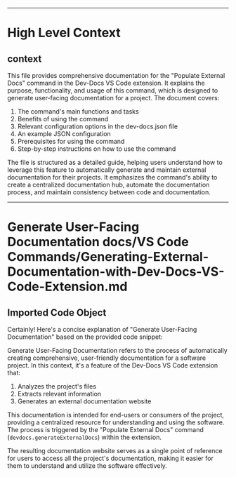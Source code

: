 

  ---
# High Level Context
## context
This file provides comprehensive documentation for the "Populate External Docs" command in the Dev-Docs VS Code extension. It explains the purpose, functionality, and usage of this command, which is designed to generate user-facing documentation for a project. The document covers:

1. The command's main functions and tasks
2. Benefits of using the command
3. Relevant configuration options in the dev-docs.json file
4. An example JSON configuration
5. Prerequisites for using the command
6. Step-by-step instructions on how to use the command

The file is structured as a detailed guide, helping users understand how to leverage this feature to automatically generate and maintain external documentation for their projects. It emphasizes the command's ability to create a centralized documentation hub, automate the documentation process, and maintain consistency between code and documentation.

---
# Generate User-Facing Documentation docs/VS Code Commands/Generating-External-Documentation-with-Dev-Docs-VS-Code-Extension.md
## Imported Code Object
Certainly! Here's a concise explanation of "Generate User-Facing Documentation" based on the provided code snippet:

Generate User-Facing Documentation refers to the process of automatically creating comprehensive, user-friendly documentation for a software project. In this context, it's a feature of the Dev-Docs VS Code extension that:

1. Analyzes the project's files
2. Extracts relevant information
3. Generates an external documentation website

This documentation is intended for end-users or consumers of the project, providing a centralized resource for understanding and using the software. The process is triggered by the "Populate External Docs" command (`devdocs.generateExternalDocs`) within the extension.

The resulting documentation website serves as a single point of reference for users to access all the project's documentation, making it easier for them to understand and utilize the software effectively.

  